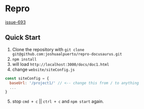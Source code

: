 # Repro
[issue-693](https://github.com/facebook/Docusaurus/issues/693)

## Quick Start

1. Clone the repository with `git clone git@github.com:joshuaalpuerto/repro-docusaurus.git`
2. `npm install`
3. will load `http://localhost:3000/docs/doc1.html`
4. change `website/siteConfig.js`

```js
const siteConfig = {
  baseUrl: '/project1/' // <-- change this from / to anything
  ...
}
```

5. stop `cmd + c` || `ctrl + c` and `npm start` again.